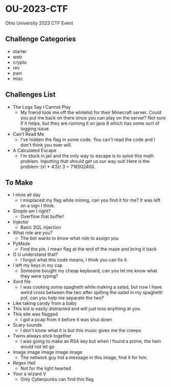 # OU-2023-CTF
Ohio University 2023 CTF Event

## Challenge Categories
- starter
- web
- crypto
- rev
- pwn
- misc

## Challenges List
- The Logs Say I Cannot Play
  - My friend took me off the whitelist for their Minecraft server. Could you put me back on there since you can play on the server? Not sure if it helps, but they are running it on java 8 which has some sort of logging issue.
- Can't Read Me
  - I've hidden the flag in some code. You can't read the code and I don't think you ever will.
- A Calculated Escape
  - I'm stuck in jail and the only way to escape is to solve this math problem. Inputting that should get us our way out! Here is the problem: (x! * 4.5)/ 3 = 718502400.


## To Make
- I mine all day
  - I misplaced my flag while mining, can you find it for me? It was left on a sign I think.
- Simple am I right?
  - Overflow that buffer!
- Injector
  - Basic SQL injection
- What role are you?
  - The bot wants to know what role to assign you
- PyMaze
  - Find the pie, I mean flag at the end of the maze and bring it back
- O U understand that?
  - I forgot what this code means, I think you can fix it.
- I left my keys in my cap
  - Someone bought my cheap keyboard, can you let me know what they were typing?
- Xord file 
  - I was cooking some spaghetti while making a salad, but now I have weird cross between the two after spilling the salad in my spaghetti pot, can you help me separate the two?
- Like taking candy from a baby
 - This kid is easily distracted and will just toss anything at you.
- This site was flagged
  - I got a pcap from it before it was shut down
- Scary sounds
  - I don't know what it is but this music gives me the creeps
- Twins always stick together
  - I was going to make an RSA key but when I found a prime, the twin would not let go
- Image image image image image
  - The network guy hid a message in this image, find it for him.
- Regex Hell
  - Not for the light hearted
- Your a wizard V
  - Only Cyberpunks can find this flag